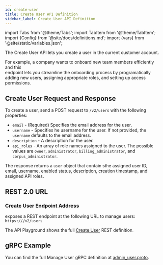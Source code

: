 ```yaml
---
id: create-user
title: Create User API Definition
sidebar_label: Create User API Definition
---
```


import Tabs from '@theme/Tabs';
import TabItem from '@theme/TabItem';
import {Config} from '@site/docs/definitions.md';
import {vars} from '@site/static/variables.json';

The Create User API lets you create a user in the current customer account.

For example, a company wants to onboard new team members efficiently and this  
endpoint lets you streamline the onboarding process by programatically 
adding new users, assigning appropriate roles, and setting up access 
permissions.

## Create User Request and Response

To create a user, send a POST request to `/v2/users` with the following 
properties:

* `email` - (Required) Specifies the email address for the user.
* `username` - Specifies he username for the user. If not provided, the 
  `username` defaults to the email address.
* `description` - A description for the user.
* `api_roles` - An array of role names assigned to the user. The possible 
  values are `owner`, `administrator`, `billing_administrator`, and 
  `corpus_administrator`.

The response returns a `user` object that contain sthe assigned user ID, email, 
username, enabled status, description, creation timestamp, and assigned API 
roles.

## REST 2.0 URL

### Create User Endpoint Address

<Config v="names.product"/> exposes a REST endpoint at the following URL
to manage users:
<code>https://<Config v="domains.rest.indexing"/>/v2/users</code>

The API Playground shows the full [Create User](/docs/rest-api/create-user) REST definition.

## gRPC Example

You can find the full Manage User gRPC definition at [admin_user.proto](https://github.com/vectara/protos/blob/main/admin_user.proto).